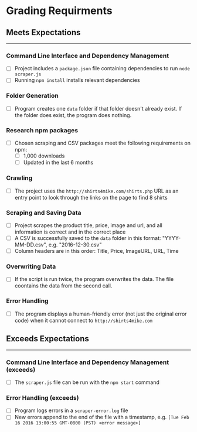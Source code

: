 # Grading Requirments

## Meets Expectations

---

### Command Line Interface and Dependency Management

- [ ] Project includes a `package.json` file containing dependencies to run `node scraper.js`
- [ ] Running `npm install` installs relevant dependencies

### Folder Generation

- [ ] Program creates one `data` folder if that folder doesn't already exist. If the folder does exist, the program does nothing.

### Research npm packages

- [ ] Chosen scraping and CSV packages meet the following requirements on npm:
  - [ ] 1,000 downloads
  - [ ] Updated in the last 6 months

### Crawling

- [ ] The project uses the `http://shirts4mike.com/shirts.php` URL as an entry point to look through the links on the page to find 8 shirts

### Scraping and Saving Data

- [ ] Project scrapes the product title, price, image and url, and all information is correct and in the correct place
- [ ] A CSV is successfully saved to the `data` folder in this format: "YYYY-MM-DD.csv", e.g. "2016-12-30.csv"
- [ ] Column headers are in this order: Title, Price, ImageURL, URL, Time

### Overwriting Data

- [ ] If the script is run twice, the program overwrites the data. The file coontains the data from the second call.

### Error Handling

- [ ] The program displays a human-friendly error (not just the original error code) when it cannot connect to `http://shirts4mike.com`

## Exceeds Expectations

---

### Command Line Interface and Dependency Management (exceeds)

- [ ] The `scraper.js` file can be run with the `npm start` command

### Error Handling (exceeds)

- [ ] Program logs errors in a `scraper-error.log` file
- [ ] New errors append to the end of the file with a timestamp, e.g. `[Tue Feb 16 2016 13:00:55 GMT-0800 (PST) <error message>]`